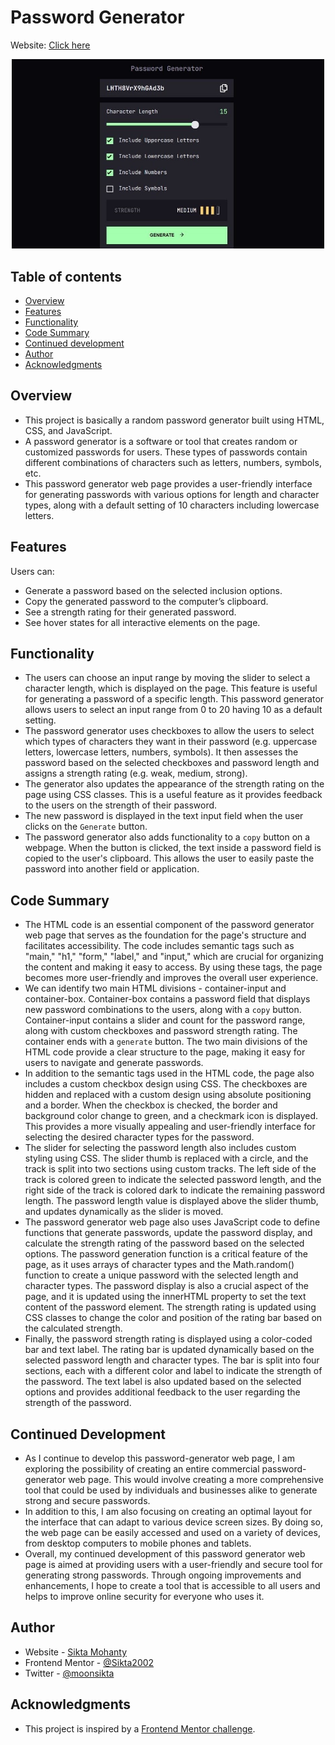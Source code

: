 <h1>Password Generator</h1>

<p>Website: <a href="#">Click here</a></p>

<div align="center">
<img src="Screenshot.jpg" width="500">
</div>

<h2>Table of contents</h2>

- [Overview](#overview)
- [Features](#features)
- [Functionality](#functionality)
- [Code Summary](#code-summary)
- [Continued development](#continued-development)
- [Author](#author)
- [Acknowledgments](#acknowledgments)

## Overview

- This project is basically a random password generator built using HTML, CSS, and JavaScript.
- A password generator is a software or tool that creates random or customized passwords for users. These types of passwords contain different combinations of characters such as letters, numbers, symbols, etc.
- This password generator web page provides a user-friendly interface for generating passwords with various options for length and character types, along with a default setting of 10 characters including lowercase letters.

## Features

<p>Users can:</p>

- Generate a password based on the selected inclusion options.
- Copy the generated password to the computer’s clipboard.
- See a strength rating for their generated password.
- See hover states for all interactive elements on the page.

## Functionality

- The users can choose an input range by moving the slider to select a character length, which is displayed on the page. This feature is useful for generating a password of a specific length. This password generator allows users to select an input range from 0 to 20 having 10 as a default setting.
- The password generator uses checkboxes to allow the users to select which types of characters they want in their password (e.g. uppercase letters, lowercase letters, numbers, symbols). It then assesses the password based on the selected checkboxes and password length and assigns a strength rating (e.g. weak, medium, strong).
- The generator also updates the appearance of the strength rating on the page using CSS classes. This is a useful feature as it provides feedback to the users on the strength of their password.
- The new password is displayed in the text input field when the user clicks on the `Generate` button.
- The password generator also adds functionality to a `copy` button on a webpage. When the button is clicked, the text inside a password field is copied to the user's clipboard. This allows the user to easily paste the password into another field or application.

## Code Summary

- The HTML code is an essential component of the password generator web page that serves as the foundation for the page's structure and facilitates accessibility. The code includes semantic tags such as "main," "h1," "form," "label," and "input," which are crucial for organizing the content and making it easy to access. By using these tags, the page becomes more user-friendly and improves the overall user experience.
- We can identify two main HTML divisions - container-input and container-box. Container-box contains a password field that displays new password combinations to the users, along with a `copy` button. Container-input contains a slider and count for the password range, along with custom checkboxes and password strength rating. The container ends with a `generate` button. The two main divisions of the HTML code provide a clear structure to the page, making it easy for users to navigate and generate passwords.
- In addition to the semantic tags used in the HTML code, the page also includes a custom checkbox design using CSS. The checkboxes are hidden and replaced with a custom design using absolute positioning and a border. When the checkbox is checked, the border and background color change to green, and a checkmark icon is displayed. This provides a more visually appealing and user-friendly interface for selecting the desired character types for the password.
- The slider for selecting the password length also includes custom styling using CSS. The slider thumb is replaced with a circle, and the track is split into two sections using custom tracks. The left side of the track is colored green to indicate the selected password length, and the right side of the track is colored dark to indicate the remaining password length. The password length value is displayed above the slider thumb, and updates dynamically as the slider is moved.
- The password generator web page also uses JavaScript code to define functions that generate passwords, update the password display, and calculate the strength rating of the password based on the selected options. The password generation function is a critical feature of the page, as it uses arrays of character types and the Math.random() function to create a unique password with the selected length and character types. The password display is also a crucial aspect of the page, and it is updated using the innerHTML property to set the text content of the password element. The strength rating is updated using CSS classes to change the color and position of the rating bar based on the calculated strength.
- Finally, the password strength rating is displayed using a color-coded bar and text label. The rating bar is updated dynamically based on the selected password length and character types. The bar is split into four sections, each with a different color and label to indicate the strength of the password. The text label is also updated based on the selected options and provides additional feedback to the user regarding the strength of the password.

## Continued Development

- As I continue to develop this password-generator web page, I am exploring the possibility of creating an entire commercial password-generator web page. This would involve creating a more comprehensive tool that could be used by individuals and businesses alike to generate strong and secure passwords.
- In addition to this, I am also focusing on creating an optimal layout for the interface that can adapt to various device screen sizes. By doing so, the web page can be easily accessed and used on a variety of devices, from desktop computers to mobile phones and tablets.
- Overall, my continued development of this password generator web page is aimed at providing users with a user-friendly and secure tool for generating strong passwords. Through ongoing improvements and enhancements, I hope to create a tool that is accessible to all users and helps to improve online security for everyone who uses it.

## Author

- Website - [Sikta Mohanty](https://github.com/Sikta2002)
- Frontend Mentor - [@Sikta2002](https://www.frontendmentor.io/profile/Sikta2002)
- Twitter - [@moonsikta](https://twitter.com/moonsikta)

## Acknowledgments

- This project is inspired by a [Frontend Mentor challenge](https://www.frontendmentor.io/challenges/password-generator-app-Mr8CLycqjh).